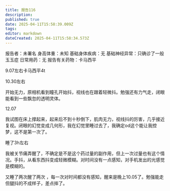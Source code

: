 ```yaml
---
title: 报告116
description: 
published: true
date: 2025-04-11T15:58:39.009Z
tags: 
editor: markdown
dateCreated: 2025-04-11T15:58:34.573Z
---
```


报告者：未署名
身高体重：未知
基础身体疾病：无
基础神经异常：只确诊了一般玉玉症
日常用药：无
报告有关药物：卡马西平


9.07左右卡马西平4t

10.30左右

开始无力，原相机看到瞳孔开始抖，视线也在跟着轻微抖。勉强还有力气走，闭眼能看到一些飘忽的透明灵体。

12.07

我试图在床上撑起来，起来后不到十秒倒下，肌肉无力，视线抖的厉害，几乎接近复视。闭眼的幻觉变成几何形，我在幻觉里睡过去了，我确定od这个能让我控梦，这不是第一次了。

睡了3h左右

我被关节痛弄醒了，不确定是不是这个药过量的副作用，但上一次过量也有这个情况。手抖，从看东西抖变成轻微模糊。对时间没有一点感知，对手机发出的光感觉是模糊的。

又睡了两次醒了两次 ，每一次对时间都没有感知，醒来是晚上10.05了。勉强能走但腿抖的不成样子，差点摔了。

